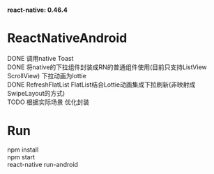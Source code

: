 #### react-native: 0.46.4
# ReactNativeAndroid
DONE 调用native Toast  
DONE 将native的下拉组件封装成RN的普通组件使用(目前只支持ListView ScrollView) 下拉动画为lottie  
DONE RefreshFlatList FlatList结合Lottie动画集成下拉刷新(非映射成SwipeLayout的方式)  
TODO 根据实际场景 优化封装   

# Run  
npm install  
npm start  
react-native run-android
